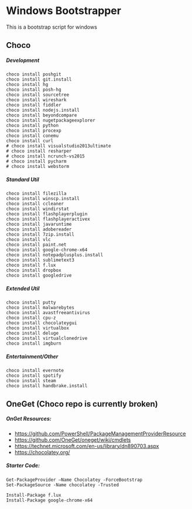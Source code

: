 # Windows Bootstrapper
This is a bootstrap script for windows 

## Choco

##### Development
```
choco install poshgit
choco install git.install
choco install hg
choco install posh-hg
choco install sourcetree
choco install wireshark
choco install fiddler
choco install nodejs.install
choco install beyondcompare
choco install nugetpackageexplorer
choco install python
choco install procexp
choco install conemu
choco install curl
# choco install visualstudio2013ultimate
# choco install resharper
# choco install ncrunch-vs2015
# choco install pycharm
# choco install webstorm
```

##### Standard Util
```
choco install filezilla
choco install winscp.install
choco install ccleaner
choco install windirstat
choco install flashplayerplugin
choco install flashplayeractivex
choco install javaruntime
choco install adobereader
choco install 7zip.install
choco install vlc
choco install paint.net
choco install google-chrome-x64
choco install notepadplusplus.install
choco install sublimetext3
choco install f.lux
choco install dropbox
choco install googledrive
```

##### Extended Util
```
choco install putty
choco install malwarebytes
choco install avastfreeantivirus
choco install cpu-z
choco install chocolateygui
choco install virtualbox
choco install deluge
choco install virtualclonedrive
choco install imgburn
```

##### Entertainment/Other
```
choco install evernote
choco install spotify
choco install steam
choco install handbrake.install
```

## OneGet (Choco repo is currently broken) 
##### OnGet Resources: 
- https://github.com/PowerShell/PackageManagementProviderResource
- https://github.com/OneGet/oneget/wiki/cmdlets
- https://technet.microsoft.com/en-us/library/dn890703.aspx
- https://chocolatey.org/

##### Starter Code: 
```
Get-PackageProvider –Name Chocolatey -ForceBootstrap
Set-PackageSource -Name chocolatey -Trusted 

Install-Package f.lux
Install-Package google-chrome-x64
```
